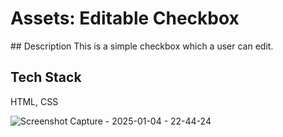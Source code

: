 <h1>Assets:  Editable Checkbox</h1>
## Description
This is a simple checkbox which a user can edit. 

## Tech Stack
HTML, CSS

![Screenshot Capture - 2025-01-04 - 22-44-24](https://github.com/user-attachments/assets/691a637c-5935-4f2d-85c5-30532b5bb446)
